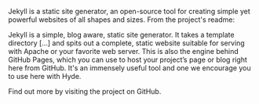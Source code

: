 Jekyll is a static site generator, an open-source tool for creating simple yet powerful websites of all shapes and sizes. From the project's readme:

Jekyll is a simple, blog aware, static site generator. It takes a template directory [...] and spits out a complete, static website suitable for serving with Apache or your favorite web server. This is also the engine behind GitHub Pages, which you can use to host your project’s page or blog right here from GitHub.
It's an immensely useful tool and one we encourage you to use here with Hyde.

Find out more by visiting the project on GitHub.
